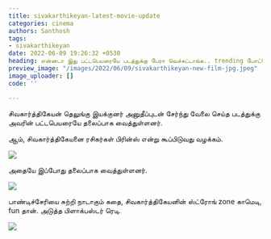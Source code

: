 ```yaml
---
title: sivakarthikeyan-latest-movie-update
categories: cinema
authors: Santhosh
tags:
- sivakarthikeyan
date: 2022-06-09 19:26:32 +0530
heading: என்னடா இது பட்டபெயரையே படத்துக்கு பேரா வெச்சுட்டாங்க.. trending போட்டோஸ்..!
preview_image: "/images/2022/06/09/sivakarthikeyan-new-film-jpg.jpeg"
image_uploader: []
code: ''

---
```


சிவகார்த்திகேயன் தெலுங்கு இயக்குனர் அனுதீப்புடன் சேர்ந்து வேலை செய்த படத்துக்கு அவரின் பட்டபெயரையே தலைப்பாக வைத்துள்ளனர்.

ஆம், சிவகார்த்திகேயனை ரசிகர்கள் பிரின்ஸ் என்று கூப்பிடுவது வழக்கம்.

![](/images/2022/06/09/prince-first-look-1-jpg.jpeg)

அதையே இப்போது தலைப்பாக வைத்துள்ளனர்.

![](/images/2022/06/09/prince-first-look-jpg.jpeg)

பாண்டிச்சேரியை சுற்றி நாடாகும் கதை, சிவகார்த்திகேயனின் ஸ்ட்ரோங் zone காமெடி, fun தான். அடுத்த பிளாக்பஸ்டர் ரெடி.

![](/images/2022/06/09/prince-first-look-2-jpg.jpeg)
